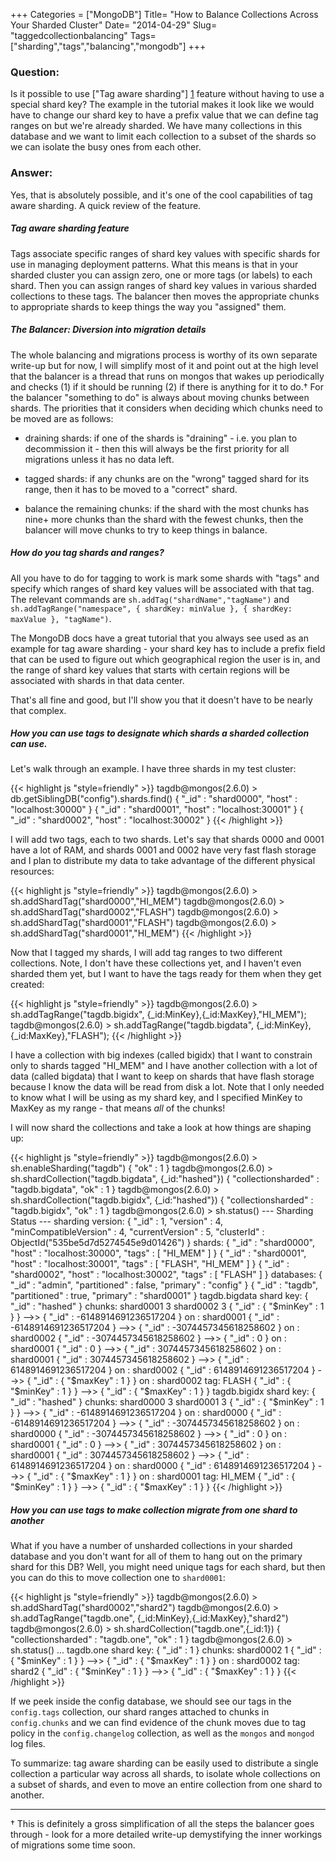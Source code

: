+++
Categories = ["MongoDB"]
Title= "How to Balance Collections Across Your Sharded Cluster"
Date= "2014-04-29"
Slug= "taggedcollectionbalancing"
Tags= ["sharding","tags","balancing","mongodb"]
+++

### Question:

Is it possible to use ["Tag aware sharding"] [1]  feature without having to use a special shard key?  The example in the tutorial makes it look like we would have to change our shard key to have a prefix value that we can define tag ranges on but we're already sharded.  We have many collections in this database and we want to limit each collection to a subset of the shards so we can isolate the busy ones from each other.

### Answer:

Yes, that is absolutely possible, and it's one of the cool capabilities of tag aware sharding.   A quick review of the feature.

##### Tag aware sharding feature
Tags associate specific ranges of shard key values with specific shards for use in managing deployment patterns.
What this means is that in your sharded cluster you can assign zero, one or more tags (or labels) to each shard.  Then you can assign ranges of shard key values in various sharded collections to these tags.  The balancer then moves the appropriate chunks to appropriate shards to keep things the way you "assigned" them. 
##### The Balancer: Diversion into migration details
The whole balancing and migrations process is worthy of its own separate write-up but for now, I will simplify most of it and point out at the high level that the balancer is a thread that runs on mongos that wakes up periodically and checks (1) if it should be running (2) if there is anything for it to do.†  For the balancer "something to do" is always about moving chunks between shards.  The priorities that it considers when deciding which chunks need to be moved are as follows:

- draining shards: if one of the shards is "draining" - i.e. you plan to decommission it - then this will always be the first priority for all migrations unless it has no data left.

- tagged shards: if any chunks are on the "wrong" tagged shard for  its range, then it has to be moved to a "correct" shard.

- balance the remaining chunks: if the shard with the most chunks has nine+ more chunks than the shard with the fewest chunks, then the balancer will move chunks to try to keep things in balance.

##### How do you tag shards and ranges?
All you have to do for tagging to work is mark some shards with "tags" and specify which ranges of shard key values will be associated with that tag.   The relevant commands are `sh.addTag("shardName","tagName")` and `sh.addTagRange("namespace", { shardKey: minValue }, { shardKey: maxValue }, "tagName")`.

The MongoDB docs have a great tutorial that you always see used as an example for tag aware sharding - your shard key has to include a prefix field that can be used to figure out which geographical region the user is in, and the range of shard key values that starts with certain regions will be associated with shards in that data center.

That's all fine and good, but I'll show you that it doesn't have to be nearly that complex.

##### How you can use tags to designate which shards a sharded collection can use.
Let's walk through an example.   I have three shards in my test cluster:

{{< highlight js "style=friendly" >}}
    tagdb@mongos(2.6.0) > db.getSiblingDB("config").shards.find()
    { "_id" : "shard0000", "host" : "localhost:30000" }
    { "_id" : "shard0001", "host" : "localhost:30001" }
    { "_id" : "shard0002", "host" : "localhost:30002" }
{{< /highlight >}}

I will add two tags, each to two shards.  Let's say that shards 0000 and 0001 have a lot of RAM, and shards 0001 and 0002 have very fast flash storage and I plan to distribute my data to take advantage of the different physical resources:

{{< highlight js "style=friendly" >}}
    tagdb@mongos(2.6.0) > sh.addShardTag("shard0000","HI_MEM")
    tagdb@mongos(2.6.0) > sh.addShardTag("shard0002","FLASH")
    tagdb@mongos(2.6.0) > sh.addShardTag("shard0001","FLASH")
    tagdb@mongos(2.6.0) > sh.addShardTag("shard0001","HI_MEM")
{{< /highlight >}}

Now that I tagged my shards, I will add tag ranges to two different collections.  Note, I don't have these collections yet, and I haven't even sharded them yet, but I want to have the tags ready for them when they get created:

{{< highlight js "style=friendly" >}}
    tagdb@mongos(2.6.0) > sh.addTagRange("tagdb.bigidx", {_id:MinKey},{_id:MaxKey},"HI_MEM");
    tagdb@mongos(2.6.0) > sh.addTagRange("tagdb.bigdata", {_id:MinKey},{_id:MaxKey},"FLASH");
{{< /highlight >}}

I have a collection with big indexes (called bigidx) that I want to constrain only to shards tagged "HI_MEM" and I have another collection with a lot of data (called bigdata) that I want to keep on shards that have flash storage because I know the data will be read from disk a lot.  Note that I only needed to know what I will be using as my shard key, and I specified MinKey to MaxKey as my range - that means *all* of the chunks!

I will now shard the collections and take a look at how things are shaping up:

{{< highlight js "style=friendly" >}}
tagdb@mongos(2.6.0) > sh.enableSharding("tagdb")
{ "ok" : 1 }
tagdb@mongos(2.6.0) > sh.shardCollection("tagdb.bigdata", {_id:"hashed"})
{ "collectionsharded" : "tagdb.bigdata", "ok" : 1 }
tagdb@mongos(2.6.0) > sh.shardCollection("tagdb.bigidx", {_id:"hashed"})
{ "collectionsharded" : "tagdb.bigidx", "ok" : 1 }
tagdb@mongos(2.6.0) > sh.status()
--- Sharding Status ---
  sharding version: {
     "_id" : 1,
     "version" : 4,
     "minCompatibleVersion" : 4,
     "currentVersion" : 5,
     "clusterId" : ObjectId("535be5d7d5274545e9d01426")
  }
  shards:
     {  "_id" : "shard0000",  "host" : "localhost:30000",  "tags" : [ "HI_MEM" ] }
     {  "_id" : "shard0001",  "host" : "localhost:30001",  "tags" : [ "FLASH", "HI_MEM" ] }
     {  "_id" : "shard0002",  "host" : "localhost:30002",  "tags" : [ "FLASH" ] }
  databases:
     {  "_id" : "admin",  "partitioned" : false,  "primary" : "config" }
     {  "_id" : "tagdb",  "partitioned" : true,  "primary" : "shard0001" }
         tagdb.bigdata
             shard key: { "_id" : "hashed" }
             chunks:
                 shard0001    3
                 shard0002    3
             { "_id" : { "$minKey" : 1 } } -->> { "_id" : -6148914691236517204 } on : shard0001
             { "_id" : -6148914691236517204 } -->> { "_id" : -3074457345618258602 } on : shard0002
             { "_id" : -3074457345618258602 } -->> { "_id" : 0 } on : shard0001
             { "_id" : 0 } -->> { "_id" : 3074457345618258602 } on : shard0001
             { "_id" : 3074457345618258602 } -->> { "_id" : 6148914691236517204 } on : shard0002
             { "_id" : 6148914691236517204 } -->> { "_id" : { "$maxKey" : 1 } } on : shard0002
              tag: FLASH  { "_id" : { "$minKey" : 1 } } -->> { "_id" : { "$maxKey" : 1 } }
         tagdb.bigidx
             shard key: { "_id" : "hashed" }
             chunks:
                 shard0000    3
                 shard0001    3
             { "_id" : { "$minKey" : 1 } } -->> { "_id" : -6148914691236517204 } on : shard0000
             { "_id" : -6148914691236517204 } -->> { "_id" : -3074457345618258602 } on : shard0000
             { "_id" : -3074457345618258602 } -->> { "_id" : 0 } on : shard0001
             { "_id" : 0 } -->> { "_id" : 3074457345618258602 } on : shard0001
             { "_id" : 3074457345618258602 } -->> { "_id" : 6148914691236517204 } on : shard0000
             { "_id" : 6148914691236517204 } -->> { "_id" : { "$maxKey" : 1 } } on : shard0001
              tag: HI_MEM  { "_id" : { "$minKey" : 1 } } -->> { "_id" : { "$maxKey" : 1 } }
{{< /highlight >}}

##### How you can use tags to make collection migrate from one shard to another
What if you have a number of unsharded collections in your sharded database and you don't want for all of them to hang out on the primary shard for this DB?   Well, you might need unique tags for each shard, but then you can do this to move collection one to `shard0001`:
 
{{< highlight js "style=friendly" >}}
tagdb@mongos(2.6.0) > sh.addShardTag("shard0002","shard2")
tagdb@mongos(2.6.0) > sh.addTagRange("tagdb.one", {_id:MinKey},{_id:MaxKey},"shard2")
tagdb@mongos(2.6.0) > sh.shardCollection("tagdb.one",{_id:1})
{ "collectionsharded" : "tagdb.one", "ok" : 1 }
tagdb@mongos(2.6.0) > sh.status()
   ...
      tagdb.one
         shard key: { "_id" : 1 }
         chunks:
             shard0002    1
         { "_id" : { "$minKey" : 1 } } -->> { "_id" : { "$maxKey" : 1 } } on : shard0002
          tag: shard2  { "_id" : { "$minKey" : 1 } } -->> { "_id" : { "$maxKey" : 1 } }
{{< /highlight >}}

If we peek inside the config database, we should see our tags in the `config.tags` collection, our shard ranges attached to chunks in `config.chunks` and we can find evidence of the chunk moves due to tag policy in the `config.changelog` collection, as well as the `mongos` and `mongod` log files.

To summarize: tag aware sharding can be easily used to distribute a single collection a particular way across all shards,  to isolate whole collections on a subset of shards, and even to move an entire collection from one shard to another.

---

† This is definitely a gross simplification of all the steps the balancer goes through - look for a more detailed write-up demystifying the inner workings of migrations some time soon.

[1]: http://docs.mongodb.org/manual/core/tag-aware-sharding/
